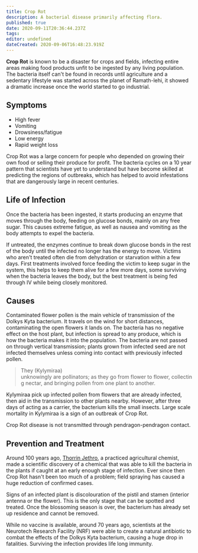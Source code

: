 ```yaml
---
title: Crop Rot
description: A bacterial disease primarily affecting flora.
published: true
date: 2020-09-11T20:36:44.237Z
tags: 
editor: undefined
dateCreated: 2020-09-06T16:48:23.919Z
---
```


**Crop Rot** is known to be a disaster for crops and fields, infecting entire areas making food products unfit to be ingested by any living population. The bacteria itself can't be found in records until agriculture and a sedentary lifestyle was started across the planet of Ramath-lehi, it showed a dramatic increase once the world started to go industrial.

## Symptoms

- High fever
- Vomiting
- Drowsiness/fatigue
- Low energy
- Rapid weight loss

Crop Rot was a large concern for people who depended on growing their own food or selling their produce for profit. The bacteria cycles on a 10 year pattern that scientists have yet to understand but have become skilled at predicting the regions of outbreaks, which has helped to avoid infestations that are dangerously large in recent centuries.

## Life of Infection

Once the bacteria has been ingested, it starts producing an enzyme that moves through the body, feeding on glucose bonds, mainly on any free sugar. This causes extreme fatigue, as well as nausea and vomiting as the body attempts to expel the bacteria.

If untreated, the enzymes continue to break down glucose bonds in the rest of the body until the infected no longer has the energy to move. Victims who aren't treated often die from dehydration or starvation within a few days. First treatments involved force feeding the victim to keep sugar in the system, this helps to keep them alive for a few more days, some surviving when the bacteria leaves the body, but the best treatment is being fed through IV while being closely monitored.

## Causes

Contaminated flower pollen is the main vehicle of transmission of the Dolkys Kyta bacterium. It travels on the wind for short distances, contaminating the open flowers it lands on. The bacteria has no negative effect on the host plant, but infection is spread to any produce, which is how the bacteria makes it into the population. The bacteria are not passed on through vertical transmission; plants grown from infected seed are not infected themselves unless coming into contact with previously infected pollen.

> They (Kylymiraa) unknowingly are pollinators; as they go from flower to flower, collecting nectar, and bringing pollen from one plant to another.

Kylymiraa pick up infected pollen from flowers that are already infected, then aid in the transmission to other plants nearby. However, after three days of acting as a carrier, the bacterium kills the small insects. Large scale mortality in Kylymiraa is a sign of an outbreak of Crop Rot.

Crop Rot disease is not transmitted through pendragon-pendragon contact.

## Prevention and Treatment

Around 100 years ago, [Thorrin Jethro](/genealogy/jethro), a practiced agricultural chemist, made a scientific discovery of a chemical that was able to kill the bacteria in the plants if caught at an early enough stage of infection. Ever since then Crop Rot hasn't been too much of a problem; field spraying has caused a huge reduction of confirmed cases.

Signs of an infected plant is discolouration of the pistil and stamen (interior antenna or the flower). This is the only stage that can be spotted and treated. Once the blossoming season is over, the bacterium has already set up residence and cannot be removed.

While no vaccine is available, around 70 years ago, scientists at the Neurotech Research Facility (NRF) were able to create a natural antibiotic to combat the effects of the Dolkys Kyta bacterium, causing a huge drop in fatalities. Surviving the infection provides life long immunity.